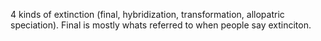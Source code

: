 4 kinds of extinction (final, hybridization, transformation, allopatric speciation). Final is mostly whats referred to when people say extinciton. 